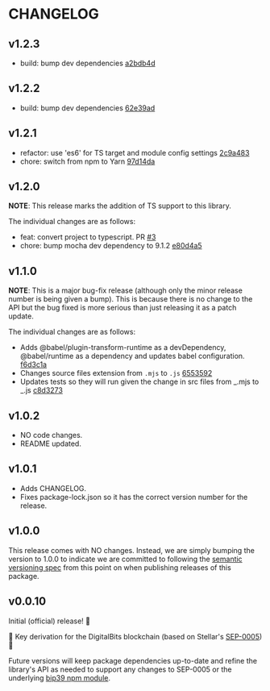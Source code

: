 # CHANGELOG

## v1.2.3

- build: bump dev dependencies [a2bdb4d](https://github.com/bajetech/digitalbits-hd-wallet/commit/a2bdb4d050de30db37a360bd1961d908d2c44c9c)

## v1.2.2

- build: bump dev dependencies [62e39ad](https://github.com/bajetech/digitalbits-hd-wallet/commit/62e39ade74f11b5f32c219372d3bab8b8cf884b8)

## v1.2.1

- refactor: use 'es6' for TS target and module config settings [2c9a483](https://github.com/bajetech/digitalbits-hd-wallet/commit/2c9a4831616348c281806912ba41267648669649)
- chore: switch from npm to Yarn [97d14da](https://github.com/bajetech/digitalbits-hd-wallet/commit/97d14da14943d3f9ec18c0e2b95e3103cfba70ad)

## v1.2.0

**NOTE**: This release marks the addition of TS support to this library.

The individual changes are as follows:

- feat: convert project to typescript. PR [#3](https://github.com/bajetech/digitalbits-hd-wallet/pull/3)
- chore: bump mocha dev dependency to 9.1.2 [e80d4a5](https://github.com/bajetech/digitalbits-hd-wallet/commit/e80d4a5f12b19951e253a035e75980d2e0c07f8f)

## v1.1.0

**NOTE**: This is a major bug-fix release (although only the minor release number is being given a bump). This is because there is no change to the API but the bug fixed is more serious than just releasing it as a patch update.

The individual changes are as follows:

- Adds @babel/plugin-transform-runtime as a devDependency, @babel/runtime as a dependency and updates babel configuration. [f6d3c1a](https://github.com/bajetech/digitalbits-hd-wallet/commit/f6d3c1acadc2d24724300ad3648f94f9308d9225)
- Changes source files extension from `.mjs` to `.js` [6553592](https://github.com/bajetech/digitalbits-hd-wallet/commit/655359237006b4a7f680adbeaf30324dd799cdc6)
- Updates tests so they will run given the change in src files from _.mjs to _.js [c8d3273](https://github.com/bajetech/digitalbits-hd-wallet/commit/c8d3273e74efc55b6b7f074557198540393634a9)

## v1.0.2

- NO code changes.
- README updated.

## v1.0.1

- Adds CHANGELOG.
- Fixes package-lock.json so it has the correct version number for the release.

## v1.0.0

This release comes with NO changes. Instead, we are simply bumping the version to 1.0.0 to indicate we are committed to following the [semantic versioning spec](http://semver.org) from this point on when publishing releases of this package.

## v0.0.10

Initial (official) release! 🎉

🔐 Key derivation for the DigitalBits blockchain (based on Stellar's [SEP-0005](https://github.com/stellar/stellar-protocol/blob/master/ecosystem/sep-0005.md)) 🚀

Future versions will keep package dependencies up-to-date and refine the library's API as needed to support any changes to SEP-0005 or the underlying [bip39 npm module](https://github.com/bitcoinjs/bip39).
